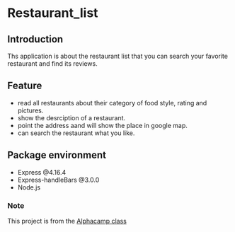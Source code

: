 # Restaurant_list
## Introduction
Ths application is about the restaurant list that you can search your favorite restaurant and find its reviews.

## Feature
- read all restaurants about their category of food style, rating and pictures.
- show the desrciption of a restaurant.
- point the address aand will show the place in google map.
- can search the restaurant what you like.


## Package environment
- Express @4.16.4
- Express-handleBars @3.0.0
- Node.js

### Note
This project is from the [Alphacamp class](https://tw.alphacamp.co)
